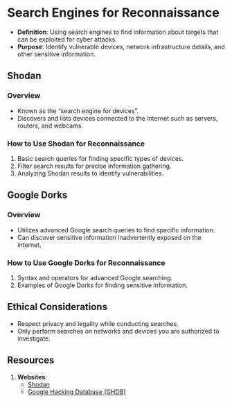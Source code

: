 # Search Engines for Reconnaissance

- **Definition**: Using search engines to find information about targets that can be exploited for cyber attacks.
- **Purpose**: Identify vulnerable devices, network infrastructure details, and other sensitive information.

## Shodan

### Overview

- Known as the “search engine for devices”.
- Discovers and lists devices connected to the internet such as servers, routers, and webcams.

### How to Use Shodan for Reconnaissance

1. Basic search queries for finding specific types of devices.
2. Filter search results for precise information gathering.
3. Analyzing Shodan results to identify vulnerabilities.

## Google Dorks

### Overview

- Utilizes advanced Google search queries to find specific information.
- Can discover sensitive information inadvertently exposed on the internet.

### How to Use Google Dorks for Reconnaissance

1. Syntax and operators for advanced Google searching.
2. Examples of Google Dorks for finding sensitive information.

## Ethical Considerations

- Respect privacy and legality while conducting searches.
- Only perform searches on networks and devices you are authorized to investigate.

## Resources

1. **Websites**:
   - [Shodan](https://www.shodan.io/)
   - [Google Hacking Database (GHDB)](https://www.exploit-db.com/google-hacking-database)
